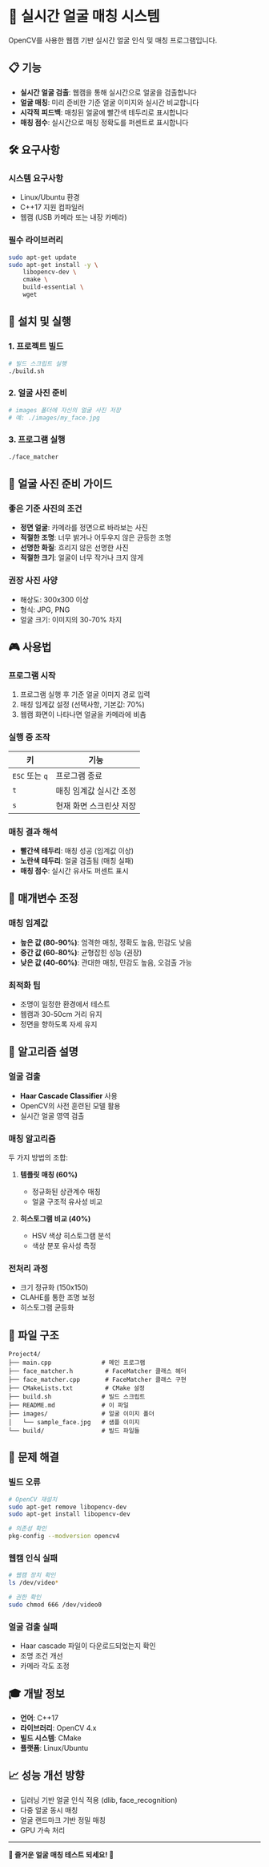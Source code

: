 # 🎯 실시간 얼굴 매칭 시스템

OpenCV를 사용한 웹캠 기반 실시간 얼굴 인식 및 매칭 프로그램입니다.

## 📋 기능

- **실시간 얼굴 검출**: 웹캠을 통해 실시간으로 얼굴을 검출합니다
- **얼굴 매칭**: 미리 준비한 기준 얼굴 이미지와 실시간 비교합니다
- **시각적 피드백**: 매칭된 얼굴에 빨간색 테두리로 표시합니다
- **매칭 점수**: 실시간으로 매칭 정확도를 퍼센트로 표시합니다

## 🛠️ 요구사항

### 시스템 요구사항
- Linux/Ubuntu 환경
- C++17 지원 컴파일러
- 웹캠 (USB 카메라 또는 내장 카메라)

### 필수 라이브러리
```bash
sudo apt-get update
sudo apt-get install -y \
    libopencv-dev \
    cmake \
    build-essential \
    wget
```

## 🚀 설치 및 실행

### 1. 프로젝트 빌드
```bash
# 빌드 스크립트 실행
./build.sh
```

### 2. 얼굴 사진 준비
```bash
# images 폴더에 자신의 얼굴 사진 저장
# 예: ./images/my_face.jpg
```

### 3. 프로그램 실행
```bash
./face_matcher
```

## 📸 얼굴 사진 준비 가이드

### 좋은 기준 사진의 조건
- **정면 얼굴**: 카메라를 정면으로 바라보는 사진
- **적절한 조명**: 너무 밝거나 어두우지 않은 균등한 조명
- **선명한 화질**: 흐리지 않은 선명한 사진
- **적절한 크기**: 얼굴이 너무 작거나 크지 않게

### 권장 사진 사양
- 해상도: 300x300 이상
- 형식: JPG, PNG
- 얼굴 크기: 이미지의 30-70% 차지

## 🎮 사용법

### 프로그램 시작
1. 프로그램 실행 후 기준 얼굴 이미지 경로 입력
2. 매칭 임계값 설정 (선택사항, 기본값: 70%)
3. 웹캠 화면이 나타나면 얼굴을 카메라에 비춤

### 실행 중 조작
| 키 | 기능 |
|---|---|
| `ESC` 또는 `q` | 프로그램 종료 |
| `t` | 매칭 임계값 실시간 조정 |
| `s` | 현재 화면 스크린샷 저장 |

### 매칭 결과 해석
- **빨간색 테두리**: 매칭 성공 (임계값 이상)
- **노란색 테두리**: 얼굴 검출됨 (매칭 실패)
- **매칭 점수**: 실시간 유사도 퍼센트 표시

## 🔧 매개변수 조정

### 매칭 임계값
- **높은 값 (80-90%)**: 엄격한 매칭, 정확도 높음, 민감도 낮음
- **중간 값 (60-80%)**: 균형잡힌 성능 (권장)
- **낮은 값 (40-60%)**: 관대한 매칭, 민감도 높음, 오검출 가능

### 최적화 팁
- 조명이 일정한 환경에서 테스트
- 웹캠과 30-50cm 거리 유지
- 정면을 향하도록 자세 유지

## 🧠 알고리즘 설명

### 얼굴 검출
- **Haar Cascade Classifier** 사용
- OpenCV의 사전 훈련된 모델 활용
- 실시간 얼굴 영역 검출

### 매칭 알고리즘
두 가지 방법의 조합:

1. **템플릿 매칭 (60%)**
   - 정규화된 상관계수 매칭
   - 얼굴 구조적 유사성 비교

2. **히스토그램 비교 (40%)**
   - HSV 색상 히스토그램 분석
   - 색상 분포 유사성 측정

### 전처리 과정
- 크기 정규화 (150x150)
- CLAHE를 통한 조명 보정
- 히스토그램 균등화

## 📁 파일 구조

```
Project4/
├── main.cpp              # 메인 프로그램
├── face_matcher.h         # FaceMatcher 클래스 헤더
├── face_matcher.cpp       # FaceMatcher 클래스 구현
├── CMakeLists.txt         # CMake 설정
├── build.sh              # 빌드 스크립트
├── README.md             # 이 파일
├── images/               # 얼굴 이미지 폴더
│   └── sample_face.jpg   # 샘플 이미지
└── build/                # 빌드 파일들
```

## 🛟 문제 해결

### 빌드 오류
```bash
# OpenCV 재설치
sudo apt-get remove libopencv-dev
sudo apt-get install libopencv-dev

# 의존성 확인
pkg-config --modversion opencv4
```

### 웹캠 인식 실패
```bash
# 웹캠 장치 확인
ls /dev/video*

# 권한 확인
sudo chmod 666 /dev/video0
```

### 얼굴 검출 실패
- Haar cascade 파일이 다운로드되었는지 확인
- 조명 조건 개선
- 카메라 각도 조정

## 🎓 개발 정보

- **언어**: C++17
- **라이브러리**: OpenCV 4.x
- **빌드 시스템**: CMake
- **플랫폼**: Linux/Ubuntu

## 📈 성능 개선 방향

- 딥러닝 기반 얼굴 인식 적용 (dlib, face_recognition)
- 다중 얼굴 동시 매칭
- 얼굴 랜드마크 기반 정밀 매칭
- GPU 가속 처리

---

**🌟 즐거운 얼굴 매칭 테스트 되세요! 🌟**